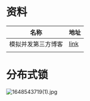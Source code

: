 # 资料

| 名称               | 地址                                           |
| ------------------ | ---------------------------------------------- |
| 模拟并发第三方博客 | [link](https://www.jianshu.com/p/a41e41834d88) |
|                    |                                                |



#  分布式锁



![1648543719(1).jpg](https://s2.loli.net/2022/03/29/7pwlNQmIhi4OsjY.png)